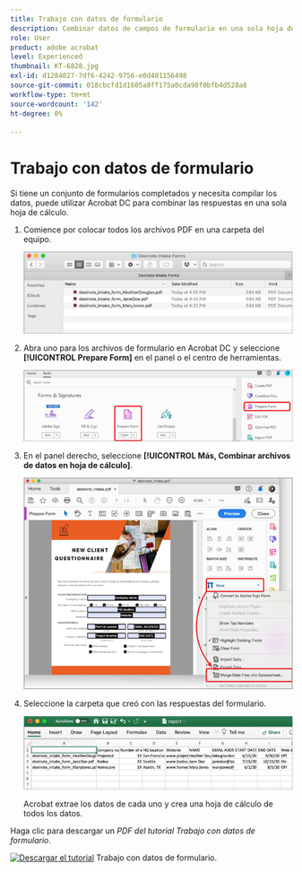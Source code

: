 ```yaml
---
title: Trabajo con datos de formulario
description: Combinar datos de campos de formulario en una sola hoja de cálculo en Acrobat DC
role: User
product: adobe acrobat
level: Experienced
thumbnail: KT-6828.jpg
exl-id: d1284027-7df6-4242-9756-e0d401156498
source-git-commit: 018cbcfd1d1605a8ff175a0cda98f0bfb4d528a8
workflow-type: tm+mt
source-wordcount: '142'
ht-degree: 0%

---
```


# Trabajo con datos de formulario

Si tiene un conjunto de formularios completados y necesita compilar los datos, puede utilizar Acrobat DC para combinar las respuestas en una sola hoja de cálculo.

1. Comience por colocar todos los archivos PDF en una carpeta del equipo.

   ![Paso 1 de datos de formulario](../assets/FormData_1.png)

1. Abra uno para los archivos de formulario en Acrobat DC y seleccione **[!UICONTROL Prepare Form]** en el panel o el centro de herramientas.

   ![Paso 2 de datos de formulario](../assets/FormData_2.png)

1. En el panel derecho, seleccione **[!UICONTROL Más, Combinar archivos de datos en hoja de cálculo]**.

   ![Paso 3 de datos de formulario](../assets/FormData_3.png)

1. Seleccione la carpeta que creó con las respuestas del formulario.

   ![Paso 4 de datos de formulario](../assets/FormData_4.png)

   Acrobat extrae los datos de cada uno y crea una hoja de cálculo de todos los datos.

Haga clic para descargar un *PDF del tutorial Trabajo con datos de formulario*.

[![Descargar el tutorial](../assets/acrobat_PDF_96.png)](../assets/AcrobatDCFormData.pdf) Trabajo con datos de formulario.
